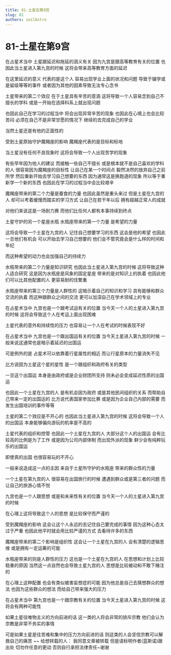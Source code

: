 ```yaml
---
title: 81-土星在第9宫
slug: 81
authors: soilAstro
---
```


# 81-土星在第9宫
在占星术当中
土星跟延迟和拖延的涵义有关
因为九宫是跟高等教育有关的位置
也因此当土星进入第九宫的时候
这将会带来高等教育方面的延迟

在这里延迟的意义
代表的是这个人
容易出现学业上面的状况和问题
导致于辍学或是留级等等的事件
或者因为其他的因素导致无法专心念书

土星带来的第二个效应
在于土星具有辛苦的意涵
这将导致一个人容易念到自己不擅长的学科
或是一开始在选择科系上就出现问题

也因此自己在学习的过程当中
将会出现异常辛苦的现象
也因此在心境上也会比较苦闷
必须在自己不是非常甘愿的情况下
继续的去完成自己的学业

当然土星还是有他的正面性的

受到土星原始守护魔羯座的影响
魔羯座代表的是目标和标地

当土星没有任何不良现象时
这将会导致一个人出现苦学的现象

有些早年因为他人的建议
而接触一些自己不擅长
或是根本就不是自己喜欢的学科的人
很容易因为魔羯座的目标性
让自己在某一个时间点
毅然决然的放弃自己之前所学
然后重新开始去学习自己想要的东西
因为通常这是换跑道的现象
所以等于重新学一个新的东西
也因此在学习的过程当中会比较艰辛

魔羯座带来的第二个力量是蚕食的力量
也因此虽然是重头来过
但是土星在九宫的人
却可以考着缓慢而踏实的学习方式
让自己在若干年以后
拥有超越正常人的成就

对他们来说这是一场耐力赛
而他们比任何人都有本事持续到终点

土星守护的另一个星座水瓶
水瓶座带来的第一个力量
是希望的力量

这将会导致一个土星在九宫的人
记住自己想要学习的东西
这会是他的希望
也因此一旦他们有机会
可以开始去学习自己想要的
他们会不管究竟会是什么样的时间和年纪

而这种希望的动力也会加强自己的持续力

水瓶带来的第二个力量是知识研究
也因此当土星进入第九宫的时候
这将导致这种人适合研究
这是因为水瓶座是风象的固定星座
带来的是对知识上的执着
也因此他们可以比其他配置的人
更容易耐的住繁重

水瓶座带来的第三个力量是人群性的
这暗示着自己的知识和学习
具有能够和群众交流的执着
而这种跟群众之间的交流
更可以加深自己在学术领域上的专业

在占星术当中
九宫也是一个跟考试运有关的位置
当今天一个人的土星进入第九宫的时候
这将会导致这个人在考运上面出现困难

土星代表的意外和持续性的压力
也容易让一个人在考试的时候表现不好

在占星术当中
九宫也是一个跟出国运有关的位置
当今天土星进入第九宫的时候
一般来说这通常也是暗示着延迟的出国运

可是例外的是
占星术可以依靠着行星属性的相近
而让行星原本的力量消失不见

比方说因为土星这个星的星性
是一个跟组织和政府有关的类型

一旦这个出国运
本身是由政府或是企业财团所支持
则未必会变成延迟性质的出国运

也因此一个土星在九宫的人
是有机会因为政府
或是其他民间组织的关系
而帮助自己带来一定的出国运的
比方说代表国家参加比赛
或是因为企业自己内部的需要
而发生出国培训的事件等等

土星的第二个效应是不开心的
也因此当土星进入第九宫的时候
这将会导致一个人的出国运
本身能够偏向游玩的机率是不高的

土星代表的组织和控管
也因此一个土星在九宫的人
大部分这个人的出国运
会有比较高的比例是为了工作
或是因为公司内部体制
而出现外派的现象
鲜少会有纯粹玩乐的出国运

即使真的出国
也很容易玩的不开心

一般来说造成这一点的主因
来自于土星所守护的水瓶座
带来的群众性的力量

一个土星在第九宫的人
很容易在出国旅行的时候
遭遇到群众或是第三者的问题
而让自己的旅游心情不悦

九宫也是一个人跟思想
或是和未来性有关的位置
当今天一个人的土星进入第九宫的时候

在心理上这将导致这个人的思想
是比较保守而严谨的

受到魔羯座的影响
这会让这个人永远的去记住自己要完成的事情
因为这种心态太过于严重
也因此他平时就会用比较严谨的方式
去看待许多的东西

魔羯座带来的第二个影响是组织性
这会让一个土星在九宫的人
会有清楚的逻辑思维
或是拥有一定运筹的可能

水瓶座带来的则是人群性的压力
这也是一个土星在九宫的人
在思想和计划上比较稳重的原因
当然这一点自然也会导致土星九宫的人
思想是比较被动和不敢下赌注的

在心理上这种配置
也会有类似被害妄想症的可能
因为他总是自己去猜想群众的想法
也因为这些群众的想法
而给自己带来强大的压力

在占星术当中
第九宫也是一个跟宗教有关的位置
当今天土星进入第九宫的时候
这将会有两种可能性

如果土星往唯物主义的方向前进的话
这一类的人将会非常的排斥宗教
他们会认为宗教是非常不务实的事情

可是如果土星是往苦难和集中的压力方向前进的话
则这类的人会坚信宗教可以解救自己的痛苦
~~
给想转载的人：
我同意文章被转载
但是请标明作者(蓝斯诺)跟出处
切勿作任意的更动
否则自行承担法律责任~谢谢

 
  